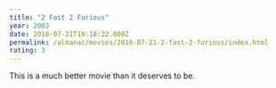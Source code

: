 ```yaml
---
title: "2 Fast 2 Furious"
year: 2003
date: 2018-07-21T19:18:22.000Z
permalink: /almanac/movies/2018-07-21-2-fast-2-furious/index.html
rating: 3
---
```


This is a much better movie than it deserves to be.